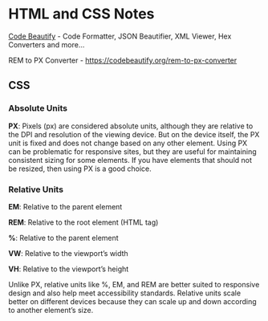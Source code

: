 
# HTML and CSS Notes

[Code Beautify](https://codebeautify.org/) - Code Formatter, JSON Beautifier, XML Viewer, Hex Converters and more...

REM to PX Converter - https://codebeautify.org/rem-to-px-converter

## CSS

### Absolute Units

**PX**: Pixels (px) are considered absolute units, although they are relative to the DPI and resolution of the viewing device. But on the device itself, the PX unit is fixed and does not change based on any other element. Using PX can be problematic for responsive sites, but they are useful for maintaining consistent sizing for some elements. If you have elements that should not be resized, then using PX is a good choice.

### Relative Units

**EM**: Relative to the parent element

**REM**: Relative to the root element (HTML tag)

**%**: Relative to the parent element

**VW**: Relative to the viewport’s width

**VH**: Relative to the viewport’s height

Unlike PX, relative units like %, EM, and REM are better suited to responsive design and also help meet accessibility standards. Relative units scale better on different devices because they can scale up and down according to another element’s size.
